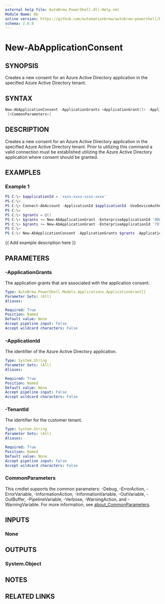 ```yaml
---
external help file: AutoBrew.PowerShell.dll-Help.xml
Module Name: Ab
online version: https://github.com/automationbrew/autobrew-powershell/blob/main/docs/help/New-AbApplicationConsent.md
schema: 2.0.0
---
```


# New-AbApplicationConsent

## SYNOPSIS

Creates a new consent for an Azure Active Directory application in the specified Azure Active Directory tenant.

## SYNTAX

```powershell
New-AbApplicationConsent -ApplicationGrants <ApplicationGrant[]> -ApplicationId <String> -TenantId <String>
 [<CommonParameters>]
```

## DESCRIPTION

Creates a new consent for an Azure Active Directory application in the specified Azure Active Directory tenant. Prior to utilizing this command a valid connection must be established utilizing the Azure Active Directory application where consent should be granted.

## EXAMPLES

### Example 1

```powershell
PS C:\> $applicationId = 'xxxx-xxxx-xxxx-xxxx'
PS C:\>
PS C:\> Connect-AbAccount -ApplicationId $applicationId -UseDeviceAuthentication
PS C:\>
PS C:\> $grants = @()
PS C:\> $grants += New-AbApplicationGrant -EnterpriseApplicationId '00000003-0000-0000-c000-000000000000' -Scope 'DeviceManagementConfiguration.Read.All,DeviceManagementManagedDevices.Read.All'
PS C:\> $grants += New-AbApplicationGrant -EnterpriseApplicationId '797f4846-ba00-4fd7-ba43-dac1f8f63013' -Scope 'user_impersonation'
PS C:\>
PS C:\> New-AbApplicationConsent -ApplicationGrants $grants -ApplicationId $applicationId -TenantId 'yyyy-yyyy-yyyy-yyyy'
```

{{ Add example description here }}

## PARAMETERS

### -ApplicationGrants

The application grants that are associated with the application consent.

```yaml
Type: AutoBrew.PowerShell.Models.Applications.ApplicationGrant[]
Parameter Sets: (All)
Aliases:

Required: True
Position: Named
Default value: None
Accept pipeline input: False
Accept wildcard characters: False
```

### -ApplicationId

The identifier of the Azure Active Directory application.

```yaml
Type: System.String
Parameter Sets: (All)
Aliases:

Required: True
Position: Named
Default value: None
Accept pipeline input: False
Accept wildcard characters: False
```

### -TenantId

The identifier for the customer tenant.

```yaml
Type: System.String
Parameter Sets: (All)
Aliases:

Required: True
Position: Named
Default value: None
Accept pipeline input: False
Accept wildcard characters: False
```

### CommonParameters

This cmdlet supports the common parameters: -Debug, -ErrorAction, -ErrorVariable, -InformationAction, -InformationVariable, -OutVariable, -OutBuffer, -PipelineVariable, -Verbose, -WarningAction, and -WarningVariable. For more information, see [about_CommonParameters](http://go.microsoft.com/fwlink/?LinkID=113216).

## INPUTS

### None

## OUTPUTS

### System.Object

## NOTES

## RELATED LINKS
